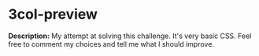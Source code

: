 # 3col-preview 

**Description:** My attempt at solving this challenge. It's very basic CSS. Feel free to comment my choices and tell me what I should improve.
